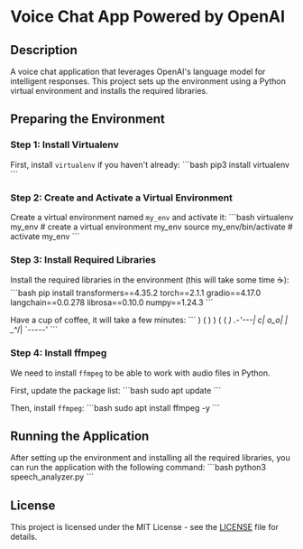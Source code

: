 
# Voice Chat App Powered by OpenAI

## Description
A voice chat application that leverages OpenAI's language model for intelligent responses. This project sets up the environment using a Python virtual environment and installs the required libraries.

## Preparing the Environment

### Step 1: Install Virtualenv
First, install `virtualenv` if you haven't already:
\`\`\`bash
pip3 install virtualenv
\`\`\`

### Step 2: Create and Activate a Virtual Environment
Create a virtual environment named `my_env` and activate it:
\`\`\`bash
virtualenv my_env  # create a virtual environment my_env
source my_env/bin/activate  # activate my_env
\`\`\`

### Step 3: Install Required Libraries
Install the required libraries in the environment (this will take some time ☕️):
\`\`\`bash
pip install transformers==4.35.2 torch==2.1.1 gradio==4.17.0 langchain==0.0.278 librosa==0.10.0 numpy==1.24.3
\`\`\`

Have a cup of coffee, it will take a few minutes:
\`\`\`
     )
    ( )
    ) (
   ( _)
 .-'---|
c|  o_o|
 | \_^_/|
  \`-----'
\`\`\`

### Step 4: Install ffmpeg
We need to install `ffmpeg` to be able to work with audio files in Python.

First, update the package list:
\`\`\`bash
sudo apt update
\`\`\`

Then, install `ffmpeg`:
\`\`\`bash
sudo apt install ffmpeg -y
\`\`\`

## Running the Application
After setting up the environment and installing all the required libraries, you can run the application with the following command:
\`\`\`bash
python3 speech_analyzer.py
\`\`\`

## License
This project is licensed under the MIT License - see the [LICENSE](LICENSE) file for details.
